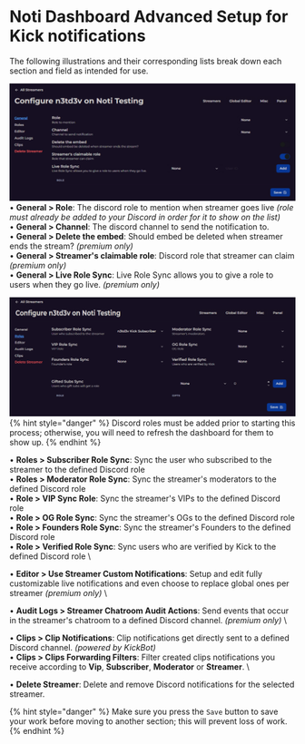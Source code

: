 # Noti Dashboard Advanced Setup for Kick notifications

The following illustrations and their corresponding lists break down each section and field as intended for use. 

![](../../.gitbook/assets/dashboard_advanced_streamer_setup.png)
   • **General > Role**: The discord role to mention when streamer goes live *(role must already be added to your Discord in order for it  to show on the list)* \
   • **General > Channel**: The discord channel to send the notification to. \
   • **General > Delete the embed**: Should embed be deleted when streamer ends the stream? *(premium only)* \
   • **General > Streamer's claimable role**: Discord role that streamer can claim *(premium only)* \
   • **General > Live Role Sync**: Live Role Sync allows you to give a role to users when they go live. *(premium only)*

![](../../.gitbook/assets/dashboard_advanced_streamer_roles_setup.png)
{% hint style="danger" %} 
Discord roles must be added prior to starting this process; otherwise, you will need to refresh the dashboard for them to show up.
{% endhint %}

   • **Roles > Subscriber Role Sync**: Sync the user who subscribed to the streamer to the defined Discord role \
   • **Roles > Moderator Role Sync**: Sync the streamer's moderators to the defined Discord role \
   • **Role > VIP Sync Role**: Sync the streamer's VIPs to the defined Discord role \
   • **Role > OG Role Sync**: Sync the streamer's OGs to the defined Discord role \
   • **Role > Founders Role Sync**: Sync the streamer's Founders to the defined Discord role \
   • **Role > Verified Role Sync**: Sync users who are verified by Kick to the defined Discord role \
   
   • **Editor > Use Streamer Custom Notifications**: Setup and edit fully customizable live notifications and even choose to replace global ones per streamer *(premium only)* \

   • **Audit Logs > Streamer Chatroom Audit Actions**: Send events that occur in the streamer's chatroom to a defined Discord channel. *(premium only)* \

   • **Clips > Clip Notifications**: Clip notifications get directly sent to a defined Discord channel. *(powered by KickBot)* \
   • **Clips > Clips Forwarding Filters**: Filter created clips notifications you receive according to **Vip**, **Subscriber**, **Moderator** or **Streamer**. \

   • **Delete Streamer**: Delete and remove Discord notifications for the selected streamer.

{% hint style="danger" %} 
Make sure you press the `Save` button to save your work before moving to another section; this will prevent loss of work.
{% endhint %}
